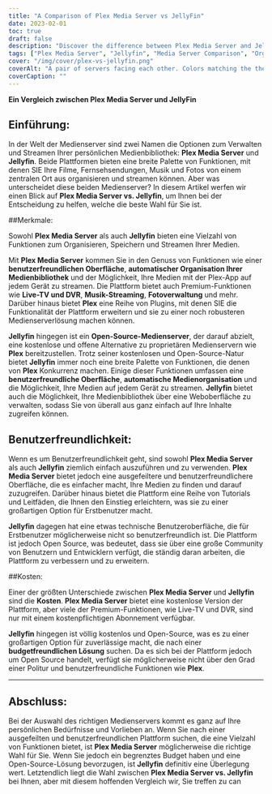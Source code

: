 ```yaml
---
title: "A Comparison of Plex Media Server vs JellyFin"
date: 2023-02-01
toc: true
draft: false
description: "Discover the difference between Plex Media Server and Jellyfin in this comprehensive comparison article for an informed decision on the best media server solution."
tags: ["Plex Media Server", "Jellyfin", "Media Server Comparison", "Organizing Media", "Streaming Media", "Open-Source Media Server", "Budget-Friendly Solution", "User-Friendly Interface", "Automatic Media Organization", "Live TV and DVR", "Music Streaming", "Photo Management", "Open-Source Community"]
cover: "/img/cover/plex-vs-jellyfin.png"
coverAlt: "A pair of servers facing each other. Colors matching the themes of plex, black and orange, and jellyfin, lightblue and purple."
coverCaption: ""
---
```


 **Ein Vergleich zwischen Plex Media Server und JellyFin**  ## Einführung:  In der Welt der Medienserver sind zwei Namen die Optionen zum Verwalten und Streamen Ihrer persönlichen Medienbibliothek: **Plex Media Server** und **Jellyfin**. Beide Plattformen bieten eine breite Palette von Funktionen, mit denen SIE Ihre Filme, Fernsehsendungen, Musik und Fotos von einem zentralen Ort aus organisieren und streamen können. Aber was unterscheidet diese beiden Medienserver? In diesem Artikel werfen wir einen Blick auf **Plex Media Server vs. Jellyfin**, um Ihnen bei der Entscheidung zu helfen, welche die beste Wahl für Sie ist.  ##Merkmale:  Sowohl **Plex Media Server** als auch **Jellyfin** bieten eine Vielzahl von Funktionen zum Organisieren, Speichern und Streamen Ihrer Medien.  Mit **Plex Media Server** kommen Sie in den Genuss von Funktionen wie einer **benutzerfreundlichen Oberfläche**, **automatischer Organisation Ihrer Medienbibliothek** und der Möglichkeit, Ihre Medien mit der Plex-App auf jedem Gerät zu streamen. Die Plattform bietet auch Premium-Funktionen wie **Live-TV und DVR**, **Musik-Streaming**, **Fotoverwaltung** und mehr. Darüber hinaus bietet **Plex** eine Reihe von Plugins, mit denen SIE die Funktionalität der Plattform erweitern und sie zu einer noch robusteren Medienserverlösung machen können.  **Jellyfin** hingegen ist ein **Open-Source-Medienserver**, der darauf abzielt, eine kostenlose und offene Alternative zu proprietären Medienservern wie **Plex** bereitzustellen. Trotz seiner kostenlosen und Open-Source-Natur bietet **Jellyfin** immer noch eine breite Palette von Funktionen, die denen von **Plex** Konkurrenz machen. Einige dieser Funktionen umfassen eine **benutzerfreundliche Oberfläche**, **automatische Medienorganisation** und die Möglichkeit, Ihre Medien auf jedem Gerät zu streamen. **Jellyfin** bietet auch die Möglichkeit, Ihre Medienbibliothek über eine Weboberfläche zu verwalten, sodass Sie von überall aus ganz einfach auf Ihre Inhalte zugreifen können.  ## Benutzerfreundlichkeit:  Wenn es um Benutzerfreundlichkeit geht, sind sowohl **Plex Media Server** als auch **Jellyfin** ziemlich einfach auszuführen und zu verwenden. **Plex Media Server** bietet jedoch eine ausgefeiltere und benutzerfreundlichere Oberfläche, die es einfacher macht, Ihre Medien zu finden und darauf zuzugreifen. Darüber hinaus bietet die Plattform eine Reihe von Tutorials und Leitfäden, die Ihnen den Einstieg erleichtern, was sie zu einer großartigen Option für Erstbenutzer macht.  **Jellyfin** dagegen hat eine etwas technische Benutzeroberfläche, die für Erstbenutzer möglicherweise nicht so benutzerfreundlich ist. Die Plattform ist jedoch Open Source, was bedeutet, dass sie über eine große Community von Benutzern und Entwicklern verfügt, die ständig daran arbeiten, die Plattform zu verbessern und zu erweitern.  ##Kosten:  Einer der größten Unterschiede zwischen **Plex Media Server** und **Jellyfin** sind die **Kosten**. **Plex Media Server** bietet eine kostenlose Version der Plattform, aber viele der Premium-Funktionen, wie Live-TV und DVR, sind nur mit einem kostenpflichtigen Abonnement verfügbar.  **Jellyfin** hingegen ist völlig kostenlos und Open-Source, was es zu einer großartigen Option für zuverlässige macht, die nach einer **budgetfreundlichen Lösung** suchen. Da es sich bei der Plattform jedoch um Open Source handelt, verfügt sie möglicherweise nicht über den Grad einer Politur und benutzerfreundliche Funktionen wie **Plex**.  ______  ## Abschluss:  Bei der Auswahl des richtigen Medienservers kommt es ganz auf Ihre persönlichen Bedürfnisse und Vorlieben an. Wenn Sie nach einer ausgefeilten und benutzerfreundlichen Plattform suchen, die eine Vielzahl von Funktionen bietet, ist **Plex Media Server** möglicherweise die richtige Wahl für Sie. Wenn Sie jedoch ein begrenztes Budget haben und eine Open-Source-Lösung bevorzugen, ist **Jellyfin** definitiv eine Überlegung wert. Letztendlich liegt die Wahl zwischen **Plex Media Server vs. Jellyfin** bei Ihnen, aber mit diesem hoffenden Vergleich wir, Sie treffen zu can